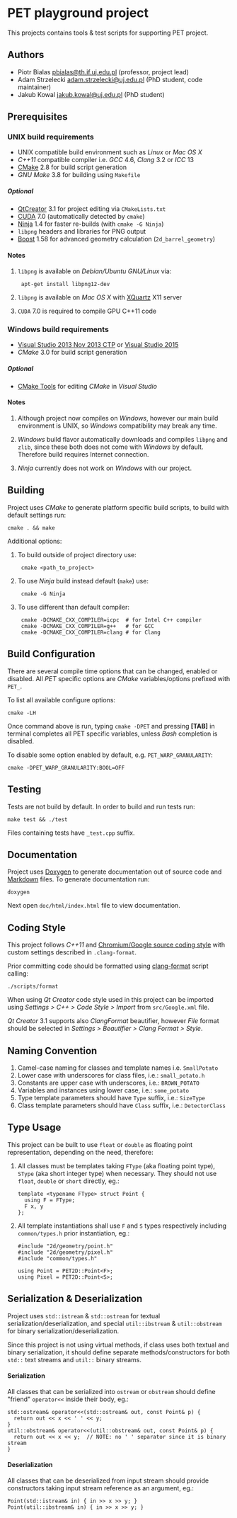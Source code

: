 PET playground project
======================

This projects contains tools & test scripts for supporting PET project.

Authors
-------

* Piotr Bialas <pbialas@th.if.uj.edu.pl> (professor, project lead)
* Adam Strzelecki <adam.strzelecki@uj.edu.pl> (PhD student, code maintainer)
* Jakub Kowal <jakub.kowal@uj.edu.pl> (PhD student)

Prerequisites
-------------

### UNIX build requirements

* UNIX compatible build environment such as *Linux* or *Mac OS X*
* *C++11* compatible compiler i.e. *GCC* 4.6, *Clang* 3.2 or *ICC* 13
* [CMake][cmake] 2.8 for build script generation
* *GNU Make* 3.8 for building using `Makefile`

[cmake]: http://www.cmake.org

##### Optional

* [QtCreator][qtcreator] 3.1 for project editing via `CMakeLists.txt`
* [CUDA][cuda] 7.0 (automatically detected by `cmake`)
* [Ninja][ninja] 1.4 for faster re-builds (with `cmake -G Ninja`)
* `libpng` headers and libraries for PNG output
* [Boost][boost] 1.58 for advanced geometry calculation (`2d_barrel_geometry`)

[qtcreator]: http://qt-project.org/downloads
[cuda]: https://developer.nvidia.com/cuda-downloads
[ninja]: http://martine.github.io/ninja/
[libpng]: http://libpng.sourceforge.net
[boost]: http://www.boost.org

#### Notes

1. `libpng` is available on *Debian/Ubuntu GNU/Linux* via:

		apt-get install libpng12-dev

2. `libpng` is available on *Mac OS X* with [XQuartz][xquartz] X11 server

[xquartz]: http://xquartz.macosforge.org

3. `CUDA` 7.0 is required to compile GPU C++11 code

### Windows build requirements

[vs2013]: http://www.microsoft.com/en-us/download/details.aspx?id=41151
[vs2015]: http://www.visualstudio.com/en-us/downloads/visual-studio-2015-downloads-vs

* [Visual Studio 2013 Nov 2013 CTP][vs2013] or [Visual Studio 2015][vs2015]
* *CMake* 3.0 for build script generation

##### Optional

* [CMake Tools][cmaketools] for editing *CMake* in *Visual Studio*

[cmaketools]: http://cmaketools.codeplex.com

#### Notes

1. Although project now compiles on *Windows*, however our main build
   environment is UNIX, so *Windows* compatibility may break any time.

2. *Windows* build flavor automatically downloads and compiles `libpng` and
   `zlib`, since these both does not come with *Windows* by default. Therefore
   build requires Internet connection.

3. *Ninja* currently does not work on *Windows* with our project.

Building
--------

Project uses *CMake* to generate platform specific build scripts, to build with
default settings run:

	cmake . && make

Additional options:

1. To build outside of project directory use:

		cmake <path_to_project>

2. To use *Ninja* build instead default (`make`) use:

		cmake -G Ninja

3. To use different than default compiler:

		cmake -DCMAKE_CXX_COMPILER=icpc  # for Intel C++ compiler
		cmake -DCMAKE_CXX_COMPILER=g++   # for GCC
		cmake -DCMAKE_CXX_COMPILER=clang # for Clang

Build Configuration
-------------------

There are several compile time options that can be changed, enabled or
disabled. All *PET* specific options are *CMake* variables/options prefixed
with `PET_`.

To list all available configure options:

	cmake -LH

Once command above is run, typing `cmake -DPET` and pressing **[TAB]** in
terminal completes all PET specific variables, unless *Bash* completion is
disabled.

To disable some option enabled by default, e.g. `PET_WARP_GRANULARITY`:

	cmake -DPET_WARP_GRANULARITY:BOOL=OFF

Testing
-------

Tests are not build by default. In order to build and run tests run:

	make test && ./test

Files containing tests have `_test.cpp` suffix.

Documentation
-------------

[doxygen]: http://www.doxygen.org/
[markdown]: http://daringfireball.net/projects/markdown/

Project uses [Doxygen][doxygen] to generate documentation out of source code
and [Markdown][markdown] files. To generate documentation run:

	doxygen

Next open `doc/html/index.html` file to view documentation.

Coding Style
------------

[style]: http://dev.chromium.org/developers/coding-style
[clang-format]: http://clang.llvm.org/docs/ClangFormat.html

This project follows *C++11* and [Chromium/Google source coding style][style]
with custom settings described in `.clang-format`.

Prior committing code should be formatted using [clang-format][clang-format]
script calling:

	./scripts/format

When using *Qt Creator* code style used in this project can be imported using
*Settings > C++ > Code Style > Import* from `src/Google.xml` file.

*Qt Creator* 3.1 supports also *ClangFormat* beautifier, however *File* format
should be selected in *Settings > Beautifier > Clang Format > Style*.

Naming Convention
-----------------

1. Camel-case naming for classes and template names i.e. `SmallPotato`
2. Lower case with underscores for class files, i.e.: `small_potato.h`
3. Constants are upper case with underscores, i.e.: `BROWN_POTATO`
4. Variables and instances using lower case, i.e.: `some_potato`
5. Type template parameters should have `Type` suffix, i.e.: `SizeType`
6. Class template parameters should have `Class` suffix, i.e.: `DetectorClass`

Type Usage
----------

This project can be built to use `float` or `double` as floating point
representation, depending on the need, therefore:

1. All classes must be templates taking `FType` (aka floating point type),
   `SType` (aka short integer type) when necessary. They should not use `float`,
   `double` or `short` directly, eg.:

       template <typename FType> struct Point {
         using F = FType;
         F x, y
       };

2. All template instantiations shall use `F` and `S` types respectively
   including `common/types.h` prior instantiation, eg.:

       #include "2d/geometry/point.h"
       #include "2d/geometry/pixel.h"
       #include "common/types.h"
       
       using Point = PET2D::Point<F>;
       using Pixel = PET2D::Point<S>;

Serialization & Deserialization
-------------------------------

Project uses `std::istream` & `std::ostream` for textual
serialization/deserialization, and special `util::ibstream` & `util::obstream`
for binary serialization/deserialization.

Since this project is not using virtual methods, if class uses both textual and
binary serialization, it should define separate methods/constructors for both
`std::` text streams and `util::` binary streams.

#### Serialization

All classes that can be serialized into `ostream` or `obstream` should define
"friend" `operator<<` inside their body, eg.:

    std::ostream& operator<<(std::ostream& out, const Point& p) {
      return out << x << ' ' << y;
    }
    util::obstream& operator<<(util::obstream& out, const Point& p) {
      return out << x << y;  // NOTE: no ' ' separator since it is binary stream
    }

#### Deserialization

All classes that can be deserialized from input stream should provide
constructors taking input stream reference as an argument, eg.:

    Point(std::istream& in) { in >> x >> y; }
    Point(util::ibstream& in) { in >> x >> y; }
